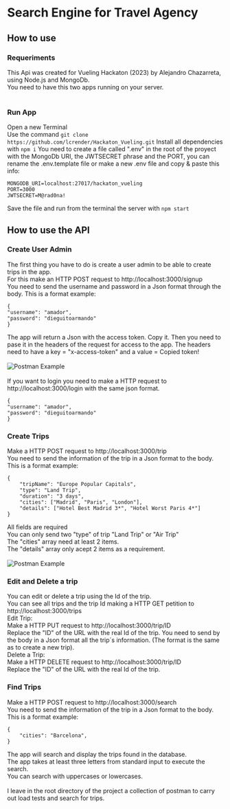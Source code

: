 # Search Engine for Travel Agency
## How to use
### Requeriments
This Api was created for Vueling Hackaton (2023) by Alejandro Chazarreta, using Node.js and MongoDb.<br>
You need to have this two apps running on your server.<br><br>
### Run App
Open a new Terminal<br>
Use the command `git clone https://github.com/lcrender/Hackaton_Vueling.git`
Install all dependencies with `npm i`
You need to create a file called ".env" in the root of the proyect with the MongoDb URI, the JWTSECRET phrase and the PORT, you can rename the .env.template file or make a new .env file and copy & paste this info: <br>
```
MONGODB_URI=localhost:27017/hackaton_vueling
PORT=3000
JWTSECRET=M@rad0na!
```

Save the file and run from the terminal the server with `npm start`

## How to use the API
### Create User Admin
The first thing you have to do is create a user admin to be able to create trips in the app.<br>
For this make an HTTP POST request to http://localhost:3000/signup <br>
You need to send the username and password in a Json format through the body.
This is a format example:
```
{
"username": "amador",
"password": "dieguitoarmando"
}
````
The app will return a Json with the access token. Copy it.
Then you need to pase it in the headers of the request for access to the app. The headers need to have a key = "x-access-token" and a value = Copied token!<br><br>
![Postman Example](https://github.com/lcrender/Hackaton_Vueling/blob/chaza/img/x-access-token.png)
<br><br>
If you want to login you need to make a HTTP request to http://localhost:3000/login  with the same json format.<br>
```
{
"username": "amador",
"password": "dieguitoarmando"
}
````

### Create Trips
Make a HTTP POST request to http://localhost:3000/trip <br>
You need to send the information of the trip in a Json format to the body.
This is a format example:
```
{
    "tripName": "Europe Popular Capitals",
    "type": "Land Trip",
    "duration": "3 days",
    "cities": ["Madrid", "Paris", "London"],
    "details": ["Hotel Best Madrid 3*", "Hotel Worst Paris 4*"]
}
```
All fields are required<br>
You can only send two "type" of trip "Land Trip" or "Air Trip"<br>
The "cities" array need at least 2 items.<br>
The  "details" array only acept 2 items as a requirement.<br><br>
![Postman Example](https://github.com/lcrender/Hackaton_Vueling/blob/chaza/img/postman.png)
<br>
### Edit and Delete a trip
You can edit or delete a trip using the Id of the trip.<br>
You can see all trips and the trip Id making a HTTP GET petition to http://localhost:3000/trips <br>
Edit Trip:<br>
Make a HTTP PUT request to http://localhost:3000/trip/ID <br>
Replace the "ID" of the URL with the real Id of the trip.
You need to send by the body in a Json format all the trip´s information. (The format is the same as to create a new trip).<br>
Delete a Trip:<br>
Make a HTTP DELETE request to http://localhost:3000/trip/ID <br>
Replace the "ID" of the URL with the real Id of the trip.

### Find Trips
Make a HTTP POST request to http://localhost:3000/search <br>
You need to send the information of the trip in a Json format to the body.
This is a format example:
```
{
    "cities": "Barcelona",
}
```
The app will search and display the trips found in the database.<br>
The app takes at least three letters from standard input to execute the search.<br>
You can search with uppercases or lowercases.<br><br>
I leave in the root directory of the project a collection of postman to carry out load tests and search for trips.<br>